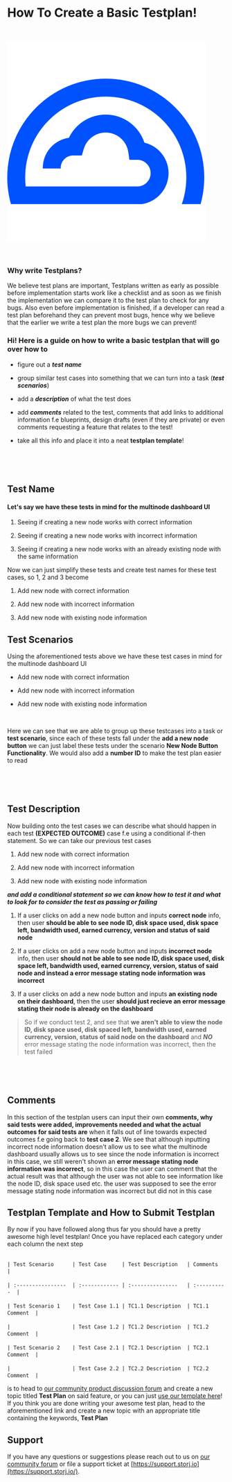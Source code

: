 # How To Create a Basic Testplan!

&nbsp;

![](https://github.com/storj/storj/raw/main/resources/logo.png)


&nbsp;

### Why write Testplans?

We believe test plans are important, Testplans written as early as possible before implementation starts work like a checklist and as soon as we finish the implementation we can compare it to the test plan to check for any bugs. Also even before implementation is finished, if a developer can read a test plan beforehand they can prevent most bugs, hence why we believe that the earlier we write a test plan the more bugs we can prevent!

### Hi! Here is a guide on how to write a basic **testplan** that will go over how to

- figure out a **_test name_**

- group similar test cases into something that we can turn into a task (**_test scenarios_**)

- add a **_description_** of what the test does

- add **_comments_** related to the test, comments that add links to additional information f.e blueprints, design drafts (even if they are private) or even comments requesting a feature that relates to the test!

- take all this info and place it into a neat **testplan template**!

&nbsp;

&nbsp;


## Test Name

#### Let's say we have these tests in mind for the multinode dashboard UI

1. Seeing if creating a new node works with correct information

2. Seeing if creating a new node works with incorrect information

3. Seeing if creating a new node works with an already existing node with the same information



<!-- end of the list -->

Now we can just simplify these tests and create test names for these test cases, so 1, 2 and 3 become

1. Add new node with correct information

2. Add new node with incorrect information

3. Add new node with existing node information



## Test Scenarios

Using the aforementioned tests above we have these test cases in mind for the multinode dashboard UI



- Add new node with correct information

- Add new node with incorrect information

- Add new node with existing node information

&nbsp;



Here we can see that we are able to group up these testcases into a task or **test scenario**, since each of these tests fall under the **add a new node button** we can just label these tests under the scenario **New Node Button Functionality**. We would also add a **number ID** to make the test plan easier to read

&nbsp;



&nbsp;





## Test Description



Now building onto the test cases we can describe what should happen in each test **(EXPECTED OUTCOME)** case f.e using a conditional if-then statement. So we can take our previous test cases

1. Add new node with correct information

2. Add new node with incorrect information

3. Add new node with existing node information

<!-- end of the list -->



**_and add a conditional statement so we can know how to test it and what to look for to consider the test as passing or failing_**




1. If a user clicks on add a new node button and inputs **correct node** info, then user **should be able to see node ID, disk space used, disk space left, bandwidth used, earned currency, version and status of said node**



2. If a user clicks on add a new node button and inputs **incorrect node** info, then user **should not be able to see node ID, disk space used, disk space left, bandwidth used, earned currency, version, status of said node and instead a error message stating node information was incorrect**



3. If a user clicks on add a new node button and inputs **an existing node on their dashboard**, then the user **should just recieve an error message stating their node is already on the dashboard**

<!-- end of the list -->

>So if we conduct test 2, and see that **we aren't able to view the node ID, disk space used, disk spaced left, bandwidth used, earned currency, version, status of said node on the dashboard** and **_NO_** error message stating the node information was incorrect, then the test failed



&nbsp;



&nbsp;


## Comments



In this section of the testplan users can input their own **comments, why said tests were added, improvements needed and what the actual outcomes for said tests are** when it falls out of line towards expected outcomes f.e going back to **test case 2**. We see that although inputting incorrect node information doesn't allow us to see what the multinode dashboard usually allows us to see since the node information is incorrect in this case, we still weren't shown an **error message stating node information was incorrect**, so in this case the user can comment that the actual result was that although the user was not able to see information like the node ID, disk space used etc. the user was supposed to see the error message stating node information was incorrect but did not in this case





## Testplan Template and How to Submit Testplan

By now if you have followed along thus far you should have a pretty awesome high level testplan! Once you have replaced each category under each column the next step



```

| Test Scenario      | Test Case     | Test Description   | Comments     |

| :----------------  | :------------ | :---------------   | :----------  |

| Test Scenario 1    | Test Case 1.1 | TC1.1 Description  | TC1.1 Comment  |

|                    | Test Case 1.2 | TC1.2 Descriotion  | TC1.2 Comment  |

| Test Scenario 2    | Test Case 2.1 | TC2.1 Description  | TC2.1 Comment  |

|                    | Test Case 2.2 | TC2.2 Descriotion  | TC2.2 Comment  |

```

is to head to [our community product discussion forum](https://forum.storj.io/c/product-discussions/) and create a new topic titled **Test Plan** on said feature, or you can just [use our template here](TEMPLATE.md)! If you think you are done writing your awesome test plan, head to the aforementioned link and create a new topic with an appropriate title containing the keywords, **Test Plan**

## Support



If you have any questions or suggestions please reach out to us on [our community forum](https://forum.storj.io/) or file a support ticket at [https://support.storj.io](https://support.storj.io/).

